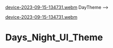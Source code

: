 [device-2023-09-15-134731.webm](https://github.com/nishitaHyperlink/Days_Night_UI_Theme/assets/141806047/0d01787e-7981-4852-a364-87053dabe6b3)
DayTheme -->

[device-2023-09-15-134731.webm](https://github.com/nishitaHyperlink/Days_Night_UI_Theme/assets/141806047/2b3e8e3d-173e-44d5-9349-3a81296aefd6)


# Days_Night_UI_Theme
